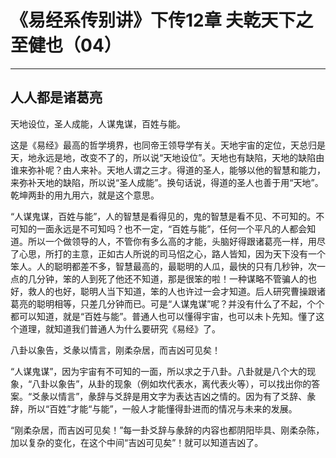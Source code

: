 # 《易经系传别讲》下传12章 夫乾天下之至健也（04）

------

## 人人都是诸葛亮

天地设位，圣人成能，人谋鬼谋，百姓与能。

这是《易经》最高的哲学境界，也同帝王领导学有关。天地宇宙的定位，天总归是天，地永远是地，改变不了的，所以说“天地设位”。天地也有缺陷，天地的缺陷由谁来弥补呢？由人来补。天地人谓之三才。得道的圣人，能够以他的智慧和能力，来弥补天地的缺陷，所以说“圣人成能”。换句话说，得道的圣人也善于用“天地”。乾坤两卦的用九用六，就是这个意思。

“人谋鬼谋，百姓与能”，人的智慧是看得见的，鬼的智慧是看不见、不可知的。不可知的一面永远是不可知吗？也不一定，“百姓与能”，任何一个平凡的人都会知道。所以一个做领导的人，不管你有多么高的才能，头脑好得跟诸葛亮一样，用尽了心思，所打的主意，正如古人所说的司马怊之心，路人皆知，因为天下没有一个笨人。人的聪明都差不多，智慧最高的，最聪明的人瓜，最快的只有几秒钟，次一点的几分钟，笨的人到死了他还不知道，那是很笨的啦！一种谋略不管骗人的也好，救人的也好，聪明人当下知道，笨的人也许过一会才知道。后人研究曹操跟诸葛亮的聪明相等，只差几分钟而已。可是“人谋鬼谋”呢？并没有什么了不起，个个都可以知道，就是“百姓与能”。普通人也可以懂得宇宙，也可以未卜先知。懂了这个道理，就知道我们普通人为什么要研究《易经》了。

八卦以象告，爻彖以情言，刚柔杂居，而吉凶可见矣！

“人谋鬼谋”，因为宇宙有不可知的一面，所以求之于八卦。八卦就是八个大的现象，“八卦以象告”，从卦的现象（例如坎代表水，离代表火等），可以找出你的答案。“爻彖以情言”，彖辞与爻辞是用文字为表达吉凶之情的。因为有了爻辞、彖辞，所以“百姓”才能“与能”，一般人才能懂得卦进而的情况与未来的发展。

“刚柔杂居，而吉凶可见矣！”每一卦爻辞与彖辞的内容也都阴阳毕具、刚柔杂陈，加以复杂的变化，在这个中间“吉凶可见矣”！就可以知道吉凶了。